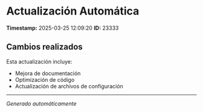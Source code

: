 # Actualización Automática

**Timestamp:** 2025-03-25 12:09:20
**ID:** 23333

## Cambios realizados

Esta actualización incluye:
- Mejora de documentación
- Optimización de código
- Actualización de archivos de configuración

---
*Generado automáticamente*
